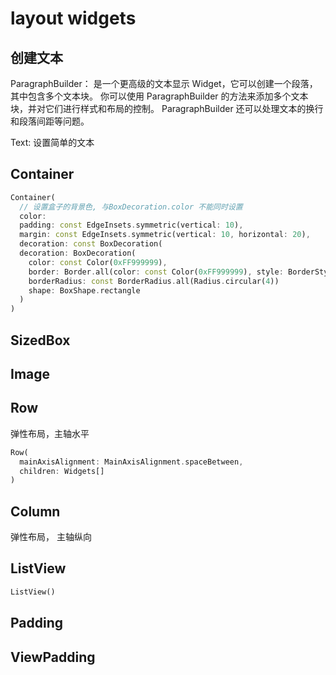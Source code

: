 # layout widgets


## 创建文本
ParagraphBuilder： 是一个更高级的文本显示 Widget，它可以创建一个段落，其中包含多个文本块。
你可以使用 ParagraphBuilder 的方法来添加多个文本块，并对它们进行样式和布局的控制。
ParagraphBuilder 还可以处理文本的换行和段落间距等问题。

Text: 设置简单的文本

## Container
```dart
Container(
  // 设置盒子的背景色, 与BoxDecoration.color 不能同时设置
  color:
  padding: const EdgeInsets.symmetric(vertical: 10),
  margin: const EdgeInsets.symmetric(vertical: 10, horizontal: 20),
  decoration: const BoxDecoration(
  decoration: BoxDecoration(
    color: const Color(0xFF999999), 
    border: Border.all(color: const Color(0xFF999999), style: BorderStyle.solid, width: 1),
    borderRadius: const BorderRadius.all(Radius.circular(4))
    shape: BoxShape.rectangle
  )
)
```

## SizedBox

## Image


## Row
弹性布局，主轴水平
```dart
Row(
  mainAxisAlignment: MainAxisAlignment.spaceBetween, 
  children: Widgets[]
)
```

## Column
弹性布局， 主轴纵向

## ListView
```dart
ListView()
```


## Padding
## ViewPadding